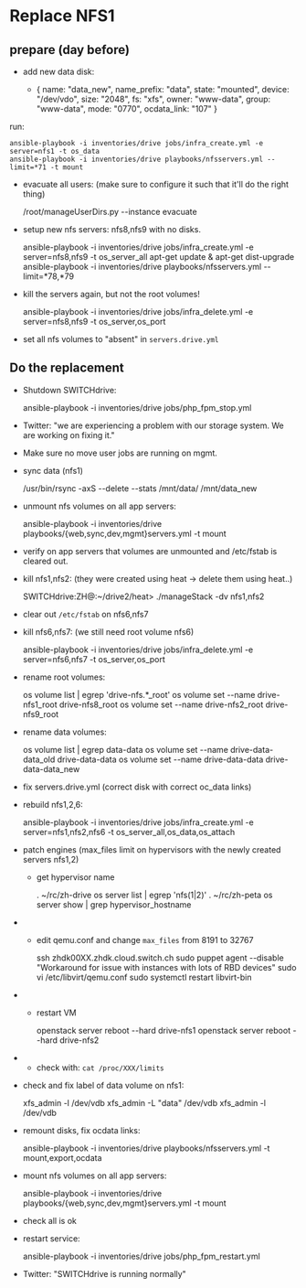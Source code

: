 # Replace NFS1

## prepare (day before)

- add new data disk:


    - { name: "data_new", name_prefix: "data", state: "mounted", device: "/dev/vdo", size: "2048", fs: "xfs", owner: "www-data", group: "www-data", mode: "0770", ocdata_link: "107"  }

 run:

    ansible-playbook -i inventories/drive jobs/infra_create.yml -e server=nfs1 -t os_data
    ansible-playbook -i inventories/drive playbooks/nfsservers.yml --limit=*71 -t mount


- evacuate all users: (make sure to configure it such that it'll do the right thing)


    /root/manageUserDirs.py --instance evacuate

- setup new nfs servers: nfs8,nfs9 with no disks.


    ansible-playbook -i inventories/drive jobs/infra_create.yml -e server=nfs8,nfs9 -t os_server_all
    apt-get update & apt-get dist-upgrade
    ansible-playbook -i inventories/drive playbooks/nfsservers.yml --limit=*78,*79

- kill the servers again, but not the root volumes!


    ansible-playbook -i inventories/drive jobs/infra_delete.yml -e server=nfs8,nfs9 -t os_server,os_port


- set all nfs volumes to "absent" in `servers.drive.yml`


## Do the replacement

- Shutdown SWITCHdrive:

    ansible-playbook -i inventories/drive jobs/php_fpm_stop.yml

- Twitter: "we are experiencing a problem with our storage system. We are working on fixing it."

- Make sure no move user jobs are running on mgmt.

- sync data (nfs1)

    /usr/bin/rsync -axS --delete --stats /mnt/data/ /mnt/data_new

- unmount nfs volumes on all app servers:

    ansible-playbook -i inventories/drive playbooks/{web,sync,dev,mgmt}servers.yml -t mount

- verify on app servers that volumes are unmounted and /etc/fstab is cleared out.


- kill nfs1,nfs2: (they were created using heat -> delete them using heat..)


    SWITCHdrive:ZH@:~/drive2/heat> ./manageStack -dv nfs1,nfs2

- clear out `/etc/fstab` on nfs6,nfs7
- kill nfs6,nfs7: (we still need root volume nfs6)


    ansible-playbook -i inventories/drive jobs/infra_delete.yml -e server=nfs6,nfs7 -t os_server,os_port

- rename root volumes:


    os volume list | egrep 'drive-nfs.*_root'
    os volume set --name drive-nfs1_root drive-nfs8_root
    os volume set --name drive-nfs2_root drive-nfs9_root


- rename data volumes:
    
    
    os volume list | egrep data-data
    os volume set --name drive-data-data_old drive-data-data
    os volume set --name drive-data-data drive-data-data_new


- fix servers.drive.yml (correct disk with correct oc_data links)


- rebuild nfs1,2,6:


    ansible-playbook -i inventories/drive jobs/infra_create.yml -e server=nfs1,nfs2,nfs6 -t os_server_all,os_data,os_attach

- patch engines (max_files limit on hypervisors with the newly created servers nfs1,2)
  - get hypervisor name
    
    
    . ~/rc/zh-drive
    os server list | egrep 'nfs(1|2)'
    . ~/rc/zh-peta
    os server show <ID> | grep hypervisor_hostname      

- - edit qemu.conf and change `max_files` from 8191 to 32767
    

    ssh zhdk00XX.zhdk.cloud.switch.ch
        sudo puppet agent --disable "Workaround for issue with instances with lots of RBD devices"
        sudo vi /etc/libvirt/qemu.conf
        sudo systemctl restart libvirt-bin

- - restart VM 
  
     
    openstack server reboot --hard drive-nfs1
    openstack server reboot --hard drive-nfs2

-  - check with: `cat /proc/XXX/limits`
  

- check and fix label of data volume on nfs1:


    xfs_admin -l /dev/vdb
    xfs_admin -L "data" /dev/vdb
    xfs_admin -l /dev/vdb

- remount disks, fix ocdata links:


    ansible-playbook -i inventories/drive playbooks/nfsservers.yml -t mount,export,ocdata


- mount nfs volumes on all app servers:


    ansible-playbook -i inventories/drive playbooks/{web,sync,dev,mgmt}servers.yml -t mount

- check all is ok 

- restart service:


    ansible-playbook -i inventories/drive jobs/php_fpm_restart.yml


- Twitter: "SWITCHdrive is running normally"
